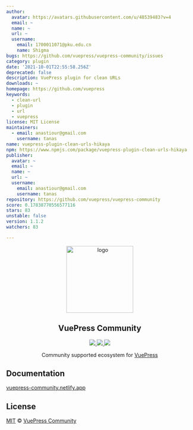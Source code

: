 ```yaml
---
author:
  avatar: https://avatars.githubusercontent.com/u/48539483?v=4
  email: ~
  name: ~
  url: ~
  username:
    email: 1700011071@pku.edu.cn
    name: Shigma
bugs: https://github.com/vuepress/vuepress-community/issues
category: plugin
date: '2021-10-01T22:55:58.256Z'
deprecated: false
description: VuePress plugin for clean URLs
downloads: ~
homepage: https://github.com/vuepress
keywords:
  - clean-url
  - plugin
  - url
  - vuepress
license: MIT License
maintainers:
  - email: anastiour@gmail.com
    username: tanas
name: vuepress-plugin-clean-urls-hikaya
npm: https://www.npmjs.com/package/vuepress-plugin-clean-urls-hikaya
publisher:
  avatar: ~
  email: ~
  name: ~
  url: ~
  username:
    email: anastiour@gmail.com
    username: tanas
repository: https://github.com/vuepress/vuepress-community
score: 0.17838770556577116
stars: 83
unstable: false
version: 1.1.2
watchers: 83

---
```


<p align="center">
  <a href="https://vuepress-community.netlify.app/" target="_blank">
    <img width="180" src="https://raw.githubusercontent.com/vuepress/vuepress-community/main/packages/docs/src/.vuepress/public/logo/600x600.png" alt="logo">
  </a>
</p>

<h2 align="center">
  VuePress Community
</h2>

<p align="center">
  <a href="https://github.com/vuepress/vuepress-community/actions?query=workflow%3Acheck" target="_blank">
    <img src="https://github.com/vuepress/vuepress-community/workflows/check/badge.svg">
  </a>

  <a href="https://github.com/vuepress/vuepress-community/commits" target="_blank">
    <img src="https://badgen.net/github/last-commit/vuepress/vuepress-community/main?icon=github">
  </a>
  
  <a href="https://github.com/vuepress/vuepress-community/blob/main/LICENSE" target="_blank">
    <img src="https://badgen.net/github/license/vuepress/vuepress-community">
  </a>
</p>

<p align="center">
  Community supported ecosystem for <a href="https://github.com/vuejs/vuepress" target="_blank">VuePress</a>
</p>

## Documentation

[vuepress-community.netlify.app](https://vuepress-community.netlify.app)

## License

[MIT](https://github.com/vuepress/vuepress-community/blob/main/LICENSE) &copy; [VuePress Community](https://github.com/vuepress)
